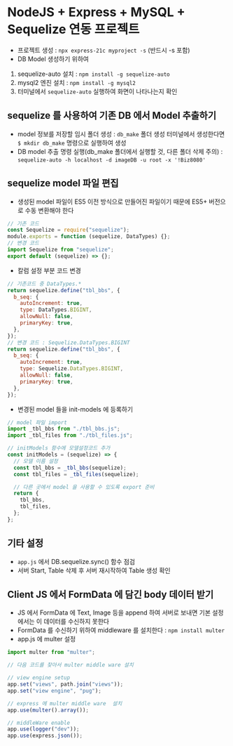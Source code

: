 # NodeJS + Express + MySQL + Sequelize 연동 프로젝트

- 프로젝트 생성 : `npx express-21c myproject -s` (반드시 -s 포함)
- DB Model 생성하기 위하여

1. sequelize-auto 설치 : `npm install -g sequelize-auto`
2. mysql2 엔진 설치 : `npm install -g mysql2`
3. 터미널에서 `sequelize-auto` 실행하여 화면이 나타나는지 확인

## sequelize 를 사용하여 기존 DB 에서 Model 추출하기

- model 정보를 저장할 임시 폴더 생성 : `db_make` 폴더 생성
  터미널에서 생성한다면 `$ mkdir db_make` 명령으로 실행하여 생성
- DB model 추출 명령 실행(db_make 폴더에서 실행할 것, 다른 폴더 삭제 주의) : `sequelize-auto -h localhost -d imageDB -u root -x '!Biz8080'`

## sequelize model 파일 편집

- 생성된 model 파일이 ES5 이전 방식으로 만들어진 파일이기 때문에 ES5+ 버전으로 수동 변환해야 한다

```js
// 기존 코드
const Sequelize = require("sequelize");
module.exports = function (sequelize, DataTypes) {};
// 변경 코드
import Sequelize from "sequelize";
export default (sequelize) => {};
```

- 칼럼 설정 부분 코드 변경

```js
// 기존코드 중 DataTypes.*
return sequelize.define("tbl_bbs", {
  b_seq: {
    autoIncrement: true,
    type: DataTypes.BIGINT,
    allowNull: false,
    primaryKey: true,
  },
});
// 변경 코드 : Sequelize.DataTypes.BIGINT
return sequelize.define("tbl_bbs", {
  b_seq: {
    autoIncrement: true,
    type: Sequelize.DataTypes.BIGINT,
    allowNull: false,
    primaryKey: true,
  },
});
```

- 변경된 model 들을 init-models 에 등록하기

```js
// model 파일 import
import _tbl_bbs from "./tbl_bbs.js";
import _tbl_files from "./tbl_files.js";

// initModels 함수에 모델설정코드 추가
const initModels = (sequelize) => {
  // 모델 이름 설정
  const tbl_bbs = _tbl_bbs(sequelize);
  const tbl_files = _tbl_files(sequelize);

  // 다른 곳에서 model 을 사용할 수 있도록 export 준비
  return {
    tbl_bbs,
    tbl_files,
  };
};
```

## 기타 설정

- `app.js` 에서 DB.sequelize.sync() 함수 점검
- 서버 Start, Table 삭제 후 서버 재시작하여 Table 생성 확인

## Client JS 에서 FormData 에 담긴 body 데이터 받기

- JS 에서 FormData 에 Text, Image 등을 append 하여 서버로 보내면 기본 설정에서는 이 데이터를 수신하지 못한다
- FormData 를 수신하기 위하여 middleware 를 설치한다 : `npm install multer`
- app.js 에 multer 설정

```js
import multer from "multer";

// 다음 코드를 찾아서 multer middle ware 설치

// view engine setup
app.set("views", path.join("views"));
app.set("view engine", "pug");

// express 에 multer middle ware  설치
app.use(multer().array());

// middleWare enable
app.use(logger("dev"));
app.use(express.json());
```
